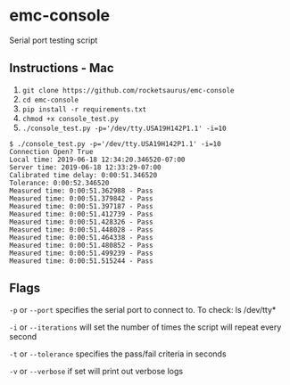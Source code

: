 # emc-console
Serial port testing script

<h2>Instructions - Mac</h2>

1. ```git clone https://github.com/rocketsaurus/emc-console```
2. ```cd emc-console```
3. ```pip install -r requirements.txt```
4. ```chmod +x console_test.py```
5. ```./console_test.py -p='/dev/tty.USA19H142P1.1' -i=10```

```
$ ./console_test.py -p='/dev/tty.USA19H142P1.1' -i=10
Connection Open? True
Local time: 2019-06-18 12:34:20.346520-07:00
Server time: 2019-06-18 12:33:29-07:00
Calibrated time delay: 0:00:51.346520
Tolerance: 0:00:52.346520
Measured time: 0:00:51.362988 - Pass
Measured time: 0:00:51.379842 - Pass
Measured time: 0:00:51.397187 - Pass
Measured time: 0:00:51.412739 - Pass
Measured time: 0:00:51.428326 - Pass
Measured time: 0:00:51.448028 - Pass
Measured time: 0:00:51.464338 - Pass
Measured time: 0:00:51.480852 - Pass
Measured time: 0:00:51.499239 - Pass
Measured time: 0:00:51.515244 - Pass
```

<h2>Flags</h2>

```-p``` or ```--port``` specifies the serial port to connect to.  To check: ls /dev/tty*

```-i``` or ```--iterations``` will set the number of times the script will repeat every second

```-t``` or ```--tolerance``` specifies the pass/fail criteria in seconds

```-v``` or ```--verbose``` if set will print out verbose logs

